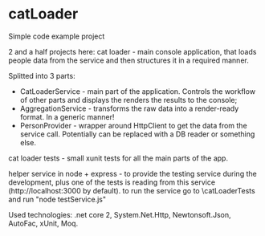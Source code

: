 # catLoader
Simple code example project

2 and a half projects here:
cat loader - main console application, that loads people data from the service and then structures it in a required manner.

Splitted into 3 parts:
* CatLoaderService - main part of the application. Controls the workflow of other parts and displays the renders the results to the console;
* AggregationService - transforms the raw data into a render-ready format. In a generic manner!
* PersonProvider - wrapper around HttpClient to get the data from the service call. Potentially can be replaced with a DB reader or something else.

cat loader tests - small xunit tests for all the main parts of the app.

helper service in node + express - to provide the testing service during the development, plus one of the tests is reading from this service (http://localhost:3000 by default).
to run the service go to \catLoaderTests and run "node testService.js"

Used technologies: .net core 2, System.Net.Http, Newtonsoft.Json, AutoFac, xUnit, Moq.
